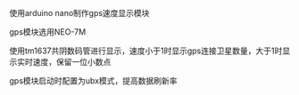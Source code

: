 使用arduino nano制作gps速度显示模块

gps模块选用NEO-7M

使用tm1637共阴数码管进行显示，速度小于1时显示gps连接卫星数量，大于1时显示实时速度，保留一位小数点

gps模块启动时配置为ubx模式，提高数据刷新率
